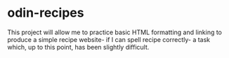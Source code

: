 # odin-recipes
This project will allow me to practice basic HTML formatting and linking to produce a simple recipe website- if I can spell recipe correctly- a task which, up to this point, has been slightly difficult. 